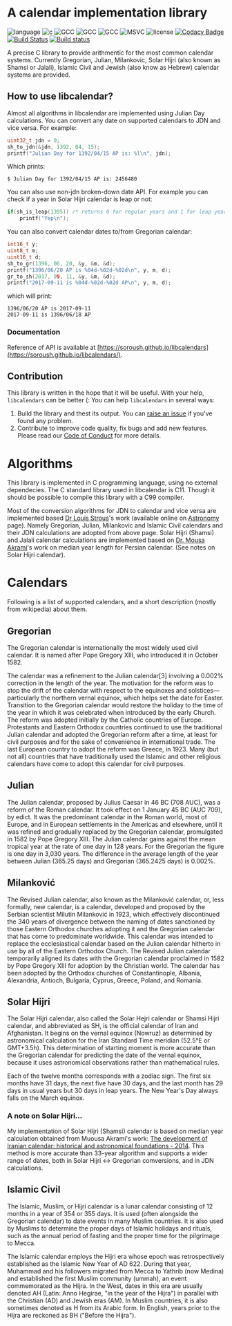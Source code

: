 # A calendar implementation library

![language](https://img.shields.io/badge/language-c-blue.svg)
![c](https://img.shields.io/badge/std-c99-blue.svg)
![GCC](https://img.shields.io/badge/GCC-5.4.0-blue.svg)
![GCC](https://img.shields.io/badge/GCC-4.9.3-blue.svg)
![GCC](https://img.shields.io/badge/GCC-4.8.5-blue.svg)
![MSVC](https://img.shields.io/badge/MSVC-14-red.svg)
![license](https://img.shields.io/badge/license-GPLv3-blue.svg)
[![Codacy Badge](https://api.codacy.com/project/badge/Grade/6d907409c4244a0cb1a5e67299672d57)](https://www.codacy.com/app/soroush/libcalendars?utm_source=github.com&amp;utm_medium=referral&amp;utm_content=soroush/libcalendars&amp;utm_campaign=Badge_Grade)
[![Build Status](https://travis-ci.org/soroush/libcalendars.svg?branch=dev)](https://travis-ci.org/soroush/libcalendars)
[![Build status](https://ci.appveyor.com/api/projects/status/kroimbg1ous41iak?svg=true)](https://ci.appveyor.com/project/soroush/libcalendars)

A precise C library to provide arithmentic for the most common calendar 
systems. Currently Gregorian, Julian, Milankovic, Solar Hijri (also known as 
Shamsi or Jalali), Islamic Civil and Jewish (also know as Hebrew) calendar 
systems are provided.

## How to use libcalendar?

Almost all algorithms in libcalendar are implemented using Julian Day
calculations. You can convert any date on supported calendars to JDN and vice
versa. For example:

```c
uint32_t jdn = 0;
sh_to_jdn(&jdn, 1392, 04, 15);
printf("Julian Day for 1392/04/15 AP is: %l\n", jdn);
```
Which prints:

```$ Julian Day for 1392/04/15 AP is: 2456480```

You can also use non-jdn broken-down date API. For example you
can check if a year in Solar Hijri calendar is leap or not:

```c
if(sh_is_leap(1395)) /* returns 0 for regular years and 1 for leap years */
    printf("Yep\n");
```
You can also convert calendar dates to/from Gregorian calendar:
```c
int16_t y;
uint8_t m;
uint16_t d;
sh_to_gr(1396, 06, 20, &y, &m, &d);
printf("1396/06/20 AP is %04d-%02d-%02d\n", y, m, d);
gr_to_sh(2017, 09, 11, &y, &m, &d); 
printf("2017-09-11 is %04d-%02d-%02d AP\n", y, m, d);
```
which will print:

```
1396/06/20 AP is 2017-09-11
2017-09-11 is 1396/06/18 AP 
```

### Documentation

Reference of API is available at 
[https://soroush.github.io/libcalendars](https://soroush.github.io/libcalendars/).

## Contribution

This library is written in the hope that it will be useful. With your help, 
`libcalendars` can be better (: You can help `libcalendars` in several ways:

1. Build the library and thest its output. You can [raise an 
issue](https://github.com/soroush/libcalendars/issues) if you've found any 
problem. 
2. Contribute to improve code quality, fix bugs and add new features. Please 
read our [Code of Conduct](CODE_OF_CONDUCT.md) for more details. 

# Algorithms

This library is implemented in C programming language, using no external
dependecies. The C standard library used in libcalendar is C11. Though it should
be possible to compile this library with a C99 compiler.

Most of the conversion algorithms for JDN to calendar and vice versa are
implemented based
[Dr Louis Strous](http://orcid.org/0000-0003-2110-7248)'s work (available online
on [Astronomy](http://aa.quae.nl/en/reken/juliaansedag.html) page). Namely
Gregorian, Julian, Milankovic and Islamic Civil calendars and their JDN
calculations are adopted from above page. Solar Hijri (Shamsi) and Jalali
calendar calculations are implemented based on
[Dr. Mousa Akrami](http://m-akrami.teacher.srbiau.ac.ir/)'s work on median year
length for Persian calendar. (See notes on Solar Hijri calendar).

# Calendars

Following is a list of supported calendars, and a short description (mostly from
wikipedia) about them.

## Gregorian

The Gregorian calendar is internationally the most widely used civil calendar.
It is named after Pope Gregory XIII, who introduced it in October 1582.

The calendar was a refinement to the Julian calendar[3] involving a 0.002%
correction in the length of the year. The motivation for the reform was to stop
the drift of the calendar with respect to the equinoxes and
solstices—particularly the northern vernal equinox, which helps set the date
for Easter. Transition to the Gregorian calendar would restore the holiday to
the time of the year in which it was celebrated when introduced by the early
Church. The reform was adopted initially by the Catholic countries of Europe.
Protestants and Eastern Orthodox countries continued to use the traditional
Julian calendar and adopted the Gregorian reform after a time, at least for
civil purposes and for the sake of convenience in international trade. The last
European country to adopt the reform was Greece, in 1923. Many (but not all)
countries that have traditionally used the Islamic and other religious calendars
have come to adopt this calendar for civil purposes.

## Julian

The Julian calendar, proposed by Julius Caesar in 46 BC (708 AUC), was a reform
of the Roman calendar. It took effect on 1 January 45 BC (AUC 709), by edict.
It was the predominant calendar in the Roman world, most of Europe, and in
European settlements in the Americas and elsewhere, until it was refined and
gradually replaced by the Gregorian calendar, promulgated in 1582 by Pope
Gregory XIII. The Julian calendar gains against the mean tropical year at the
rate of one day in 128 years. For the Gregorian the figure is one day in 3,030
years. The difference in the average length of the year between Julian (365.25
days) and Gregorian (365.2425 days) is 0.002%.

## Milanković

The Revised Julian calendar, also known as the Milanković calendar, or, less
formally, new calendar, is a calendar, developed and proposed by the Serbian
scientist Milutin Milanković in 1923, which effectively discontinued the 340
years of divergence between the naming of dates sanctioned by those Eastern
Orthodox churches adopting it and the Gregorian calendar that has come to
predominate worldwide. This calendar was intended to replace the ecclesiastical
calendar based on the Julian calendar hitherto in use by all of the Eastern
Orthodox Church. The Revised Julian calendar temporarily aligned its dates with
the Gregorian calendar proclaimed in 1582 by Pope Gregory XIII for adoption by
the Christian world. The calendar has been adopted by the Orthodox churches of
Constantinople, Albania, Alexandria, Antioch, Bulgaria, Cyprus, Greece, Poland,
and Romania.

## Solar Hijri

The Solar Hijri calendar, also called the Solar Hejri calendar or Shamsi Hijri
calendar, and abbreviated as SH, is the official calendar of Iran and
Afghanistan. It begins on the vernal equinox (Nowruz) as determined by
astronomical calculation for the Iran Standard Time meridian
(52.5°E or GMT+3.5h). This determination of starting moment is more accurate
than the Gregorian calendar for predicting the date of the vernal equinox,
because it uses astronomical observations rather than mathematical rules.

Each of the twelve months corresponds with a zodiac sign.
The first six months have 31 days, the next five have 30 days, and the last
month has 29 days in usual years but 30 days in leap years. The New Year's Day
always falls on the March equinox.

### A note on Solar Hijri...

My implementation of Solar Hijri (Shamsi) calendar is based on median year
calculation obtained from Muousa Akrami's work:
[The development of Iranian calendar: historical and astronomical foundations - 
2014](https://arxiv.org/pdf/1111.4926.pdf).
This method is more accurate than 33-year algorithm and supports a wider range
of dates, both in Solar Hijri <-> Gregorian comversions, and in JDN
calculations.

## Islamic Civil

The Islamic, Muslim, or Hijri calendar is a lunar calendar consisting of 12 
months in a year of 354 or 355 days. It is used (often alongside the Gregorian 
calendar) to date events in many Muslim countries. It is also used by Muslims to 
determine the proper days of Islamic holidays and rituals, such as the annual 
period of fasting and the proper time for the pilgrimage to Mecca.

The Islamic calendar employs the Hijri era whose epoch was retrospectively 
established as the Islamic New Year of AD 622. During that year, Muhammad and 
his followers migrated from Mecca to Yathrib (now Medina) and established the 
first Muslim community (ummah), an event commemorated as the Hijra. In the West, 
dates in this era are usually denoted AH (Latin: Anno Hegirae, "in the year of 
the Hijra") in parallel with the Christian (AD) and Jewish eras (AM). In Muslim 
countries, it is also sometimes denoted as H from its Arabic form. In English, 
years prior to the Hijra are reckoned as BH ("Before the Hijra").

